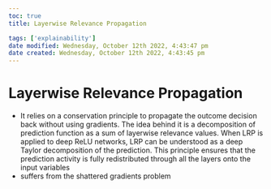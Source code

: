 ```yaml
---
toc: true
title: Layerwise Relevance Propagation

tags: ['explainability']
date modified: Wednesday, October 12th 2022, 4:43:47 pm
date created: Wednesday, October 12th 2022, 4:43:45 pm
---
```


# Layerwise Relevance Propagation


- It relies on a conservation principle to propagate the outcome decision back without using gradients. The idea behind it is a decomposition of prediction function as a sum of layerwise relevance values. When LRP is applied to deep ReLU networks, LRP can be understood as a deep Taylor decomposition of the prediction. This principle ensures that the prediction activity is fully redistributed through all the layers onto the input variables
- suffers from the shattered gradients problem



